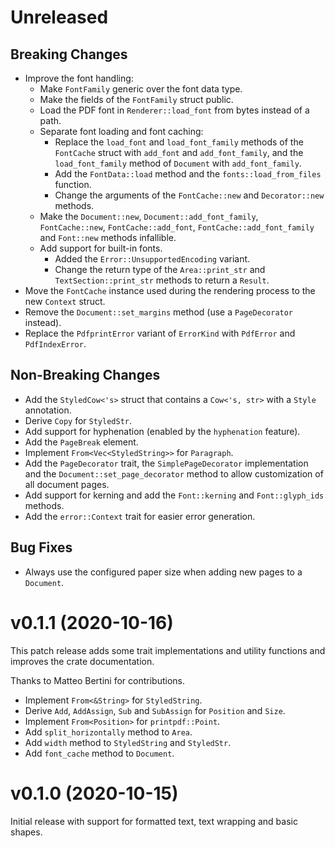<!---
SPDX-FileCopyrightText: 2020 Robin Krahl <robin.krahl@ireas.org>
SPDX-License-Identifier: CC0-1.0
-->

# Unreleased

## Breaking Changes

- Improve the font handling:
  - Make `FontFamily` generic over the font data type.
  - Make the fields of the `FontFamily` struct public.
  - Load the PDF font in `Renderer::load_font` from bytes instead of a path.
  - Separate font loading and font caching:
    - Replace the `load_font` and `load_font_family` methods of the `FontCache`
      struct with `add_font` and `add_font_family`, and the `load_font_family`
      method of `Document` with `add_font_family`.
    - Add the `FontData::load` method and the `fonts::load_from_files`
      function.
    - Change the arguments of the `FontCache::new` and `Decorator::new`
      methods.
  - Make the `Document::new`, `Document::add_font_family`, `FontCache::new`,
    `FontCache::add_font`, `FontCache::add_font_family` and `Font::new` methods
    infallible.
  - Add support for built-in fonts.
    - Added the `Error::UnsupportedEncoding` variant.
    - Change the return type of the `Area::print_str` and
      `TextSection::print_str` methods to return a `Result`.
- Move the `FontCache` instance used during the rendering process to the new
  `Context` struct.
- Remove the `Document::set_margins` method (use a `PageDecorator` instead).
- Replace the `PdfprintError` variant of `ErrorKind` with `PdfError` and
  `PdfIndexError`.

## Non-Breaking Changes

- Add the `StyledCow<'s>` struct that contains a `Cow<'s, str>` with a `Style`
  annotation.
- Derive `Copy` for `StyledStr`.
- Add support for hyphenation (enabled by the `hyphenation` feature).
- Add the `PageBreak` element.
- Implement `From<Vec<StyledString>>` for `Paragraph`.
- Add the `PageDecorator` trait, the `SimplePageDecorator` implementation and
  the `Document::set_page_decorator` method to allow customization of all
  document pages.
- Add support for kerning and add the `Font::kerning` and `Font::glyph_ids`
  methods.
- Add the `error::Context` trait for easier error generation.

## Bug Fixes

- Always use the configured paper size when adding new pages to a `Document`.

# v0.1.1 (2020-10-16)

This patch release adds some trait implementations and utility functions and
improves the crate documentation.

Thanks to Matteo Bertini for contributions.

- Implement `From<&String>` for `StyledString`.
- Derive `Add`, `AddAssign`, `Sub` and `SubAssign` for `Position` and `Size`.
- Implement `From<Position>` for `printpdf::Point`.
- Add `split_horizontally` method to `Area`.
- Add `width` method to `StyledString` and `StyledStr`.
- Add `font_cache` method to `Document`.

# v0.1.0 (2020-10-15)

Initial release with support for formatted text, text wrapping and basic
shapes.
